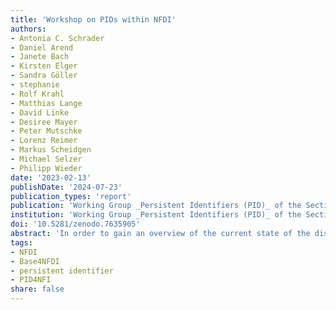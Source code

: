 ```yaml
---
title: 'Workshop on PIDs within NFDI'
authors:
- Antonia C. Schrader
- Daniel Arend
- Janete Bach
- Kirsten Elger
- Sandra Göller
- stephanie
- Rolf Krahl
- Matthias Lange
- David Linke
- Desiree Mayer
- Peter Mutschke
- Lorenz Reimer
- Markus Scheidgen
- Michael Selzer
- Philipp Wieder
date: '2023-02-13'
publishDate: '2024-07-23'
publication_types: 'report'
publication: 'Working Group _Persistent Identifiers (PID)_ of the Section _Common Infrastructures_ of the NFDI'
institution: 'Working Group _Persistent Identifiers (PID)_ of the Section _Common Infrastructures_ of the NFDI'
doi: '10.5281/zenodo.7635905'
abstract: 'In order to gain an overview of the current state of the discussion on PIDs and for the identification of use cases for the initiation phase of a PID service within the NFDI basic services, the working group Persistent Identifier of the Section Common Infrastructures of the NFDI hosted an online workshop in January 2023. In the course of the workshop, members of nine different NFDI consortia presented the current application of PIDs in their consortia.'
tags:
- NFDI
- Base4NFDI
- persistent identifier
- PID4NFI
share: false
---
```

